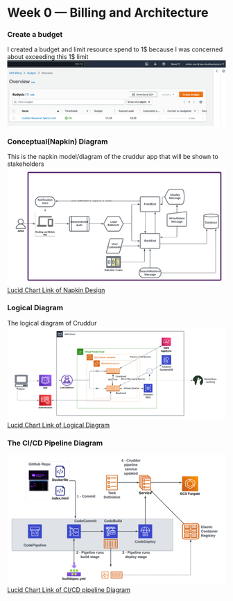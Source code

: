 # Week 0 — Billing and Architecture

### Create a budget
I created a budget and limit resource spend to 1$ because I was concerned about exceeding this 1$ limit
![Budget Limit](assets/week0/budget_limit.png)

### Conceptual(Napkin) Diagram
This is the napkin model/diagram of the cruddur app that will be shown to stakeholders
![Conceptual Design](assets/week0/conceptual-design-of-cruddur.png)
[Lucid Chart Link of Napkin Design](https://lucid.app/lucidchart/40343493-1465-4448-80fb-9b62bcb1a506/edit?viewport_loc=-901%2C-33%2C2560%2C1224%2C0_0&invitationId=inv_cf96987b-a161-428e-8b58-491ea9c92e18)

### Logical Diagram
The logical diagram of Cruddur
![Logical Diagram](assets/week0/cruddur-logical-diagram.png)
[Lucid Chart Link of Logical Diagram](https://lucid.app/lucidchart/dbf080ae-c430-4901-bde9-311872464e1f/edit?viewport_loc=-199%2C-194%2C2560%2C1224%2C0_0&invitationId=inv_6f23e13c-8008-4b7c-a08e-1b8df007e7a6)

### The CI/CD Pipeline Diagram
![CI/CD Diagram](assets/week0/cruddur-build-pipeline.png)
[Lucid Chart Link of CI/CD pipeline Diagram](https://lucid.app/lucidchart/55b7c3b2-35c4-4061-b8cf-ad8b25fbdb39/edit?viewport_loc=-871%2C-412%2C3322%2C1588%2C0_0&invitationId=inv_6cc1c7f7-4d01-4cbe-85a5-b34977ecbf0c)